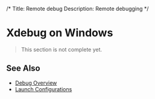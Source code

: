 /*
Title: Remote debug
Description: Remote debugging
*/

# Xdebug on Windows

> This section is not complete yet.

## See Also

- [Debug Overview](.)
- [Launch Configurations](launch-json)
